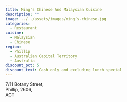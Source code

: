 ```yaml
---
title: Ming's Chinese And Malaysian Cuisine
description: ""
image: ../../assets/images/ming’s-chinese.jpg
categories:
  - Restaurant
cuisine:
  - Malaysian
  - Chinese
region:
  - Phillip
  - Australian Capital Territory
  - Australia
discount_pct: 5
discount_text: Cash only and excluding lunch special
---
```

7/11 Botany Street,\
Phillip, 2606,\
ACT
